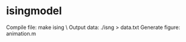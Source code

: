 # isingmodel

Compile file: make ising \\
Output data: ./isng > data.txt
Generate figure: animation.m 
